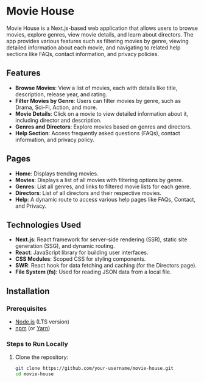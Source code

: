 # Movie House

Movie House is a Next.js-based web application that allows users to browse movies, explore genres, view movie details, and learn about directors. The app provides various features such as filtering movies by genre, viewing detailed information about each movie, and navigating to related help sections like FAQs, contact information, and privacy policies.

## Features

- **Browse Movies**: View a list of movies, each with details like title, description, release year, and rating.
- **Filter Movies by Genre**: Users can filter movies by genre, such as Drama, Sci-Fi, Action, and more.
- **Movie Details**: Click on a movie to view detailed information about it, including director and description.
- **Genres and Directors**: Explore movies based on genres and directors.
- **Help Section**: Access frequently asked questions (FAQs), contact information, and privacy policy.

## Pages

- **Home**: Displays trending movies.
- **Movies**: Displays a list of all movies with filtering options by genre.
- **Genres**: List all genres, and links to filtered movie lists for each genre.
- **Directors**: List of all directors and their respective movies.
- **Help**: A dynamic route to access various help pages like FAQs, Contact, and Privacy.

## Technologies Used

- **Next.js**: React framework for server-side rendering (SSR), static site generation (SSG), and dynamic routing.
- **React**: JavaScript library for building user interfaces.
- **CSS Modules**: Scoped CSS for styling components.
- **SWR**: React hook for data fetching and caching (for the Directors page).
- **File System (fs)**: Used for reading JSON data from a local file.

## Installation

### Prerequisites

- [Node.js](https://nodejs.org/) (LTS version)
- [npm](https://www.npmjs.com/) (or [Yarn](https://yarnpkg.com/))

### Steps to Run Locally

1. Clone the repository:

   ```bash
   git clone https://github.com/your-username/movie-house.git
   cd movie-house
